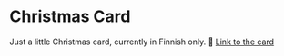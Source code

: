 # Christmas Card

Just a little Christmas card, currently in Finnish only. 🎅 [Link to the card](https://attuo.github.io/ChristmasCard/) 
